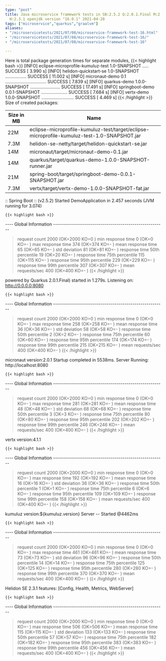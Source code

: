 ```yaml
---
type: "post"
title: Java microservice framework tests in SB:2.5.2 Q:2.0.1.Final M:2.5.7 V:4.1.1
  H:2.3.1 openjdk version "16.0.1" 2021-04-20
tags: ["microservice","quarkus","graalvm"]
aliases:
- "/microservicetests/2021/07/08/microservice-framework-test-16.html"
- "/microservicetests/2021/07/08/microservice-framework-test-16/"
- "/microservicetests/2021/07/08/microservice-framework-test-16"

---
```

 
Here is total package generation times for separate modules,
{{< highlight bash >}}
[INFO] eclipse-microprofile-kumuluz-test 1.0-SNAPSHOT ..... SUCCESS [  3.990 s]
[INFO] helidon-quickstart-se 1.0-SNAPSHOT ................. SUCCESS [ 11.002 s]
[INFO] micronaut-demo 0.1 ................................. SUCCESS [  7.839 s]
[INFO] quarkus-demo 1.0.0-SNAPSHOT ........................ SUCCESS [ 17.491 s]
[INFO] springboot-demo 0.0.1-SNAPSHOT ..................... SUCCESS [  7.684 s]
[INFO] vertx-demo 1.0.0-SNAPSHOT .......................... SUCCESS [  4.469 s]
{{< /highlight >}}
Size of created packages:

| Size in MB |  Name |
|------------|-------|
| 22M | eclipse-microprofile-kumuluz-test/target/eclipse-microprofile-kumuluz-test-1.0-SNAPSHOT.jar |
| 7.3M | helidon-se-netty/target/helidon-quickstart-se.jar |
| 14M | micronaut/target/micronaut-demo-0.1.jar |
| 14M | quarkus/target/quarkus-demo-1.0.0-SNAPSHOT-runner.jar |
| 21M | spring-boot/target/springboot-demo-0.0.1-SNAPSHOT.jar |
| 7.3M | vertx/target/vertx-demo-1.0.0-SNAPSHOT-fat.jar |


:: Spring Boot :: (v2.5.2) Started DemoApplication in 2.457 seconds (JVM running for 3.074)

    {{< highlight bash >}}
---- Global Information --------------------------------------------------------
> request count                                       2000 (OK=2000   KO=0     )
> min response time                                      0 (OK=0      KO=-     )
> max response time                                    374 (OK=374    KO=-     )
> mean response time                                    65 (OK=65     KO=-     )
> std deviation                                         81 (OK=81     KO=-     )
> response time 50th percentile                         19 (OK=20     KO=-     )
> response time 75th percentile                        115 (OK=115    KO=-     )
> response time 95th percentile                        229 (OK=229    KO=-     )
> response time 99th percentile                        307 (OK=307    KO=-     )
> mean requests/sec                                    400 (OK=400    KO=-     )
{{< /highlight >}}

powered by Quarkus 2.0.1.Final) started in 1.279s. Listening on: http://0.0.0.0:8080

    {{< highlight bash >}}
---- Global Information --------------------------------------------------------
> request count                                       2000 (OK=2000   KO=0     )
> min response time                                      0 (OK=0      KO=-     )
> max response time                                    258 (OK=258    KO=-     )
> mean response time                                    36 (OK=36     KO=-     )
> std deviation                                         58 (OK=58     KO=-     )
> response time 50th percentile                          2 (OK=2      KO=-     )
> response time 75th percentile                         60 (OK=60     KO=-     )
> response time 95th percentile                        174 (OK=174    KO=-     )
> response time 99th percentile                        215 (OK=215    KO=-     )
> mean requests/sec                                    400 (OK=400    KO=-     )
{{< /highlight >}}

micronaut version:2.0.1 Startup completed in 5538ms. Server Running: http://localhost:8080

    {{< highlight bash >}}
---- Global Information --------------------------------------------------------
> request count                                       2000 (OK=2000   KO=0     )
> min response time                                      0 (OK=0      KO=-     )
> max response time                                    281 (OK=281    KO=-     )
> mean response time                                    48 (OK=48     KO=-     )
> std deviation                                         68 (OK=68     KO=-     )
> response time 50th percentile                          3 (OK=3      KO=-     )
> response time 75th percentile                         80 (OK=80     KO=-     )
> response time 95th percentile                        202 (OK=202    KO=-     )
> response time 99th percentile                        246 (OK=246    KO=-     )
> mean requests/sec                                    400 (OK=400    KO=-     )
{{< /highlight >}}

vertx version:4.1.1

    {{< highlight bash >}}
---- Global Information --------------------------------------------------------
> request count                                       2000 (OK=2000   KO=0     )
> min response time                                      0 (OK=0      KO=-     )
> max response time                                    192 (OK=192    KO=-     )
> mean response time                                    16 (OK=16     KO=-     )
> std deviation                                         36 (OK=36     KO=-     )
> response time 50th percentile                          1 (OK=1      KO=-     )
> response time 75th percentile                          6 (OK=6      KO=-     )
> response time 95th percentile                        109 (OK=109    KO=-     )
> response time 99th percentile                        158 (OK=158    KO=-     )
> mean requests/sec                                    400 (OK=400    KO=-     )
{{< /highlight >}}

kumuluz version:${kumuluz.version} Server -- Started @4462ms

    {{< highlight bash >}}
---- Global Information --------------------------------------------------------
> request count                                       2000 (OK=2000   KO=0     )
> min response time                                      0 (OK=0      KO=-     )
> max response time                                    461 (OK=461    KO=-     )
> mean response time                                    73 (OK=73     KO=-     )
> std deviation                                         96 (OK=96     KO=-     )
> response time 50th percentile                         14 (OK=14     KO=-     )
> response time 75th percentile                        125 (OK=125    KO=-     )
> response time 95th percentile                        280 (OK=280    KO=-     )
> response time 99th percentile                        370 (OK=370    KO=-     )
> mean requests/sec                                    400 (OK=400    KO=-     )
{{< /highlight >}}

Helidon SE 2.3.1 features: [Config, Health, Metrics, WebServer]

    {{< highlight bash >}}
---- Global Information --------------------------------------------------------
> request count                                       2000 (OK=2000   KO=0     )
> min response time                                      0 (OK=0      KO=-     )
> max response time                                    506 (OK=506    KO=-     )
> mean response time                                   115 (OK=115    KO=-     )
> std deviation                                        133 (OK=133    KO=-     )
> response time 50th percentile                         57 (OK=57     KO=-     )
> response time 75th percentile                        182 (OK=182    KO=-     )
> response time 95th percentile                        383 (OK=383    KO=-     )
> response time 99th percentile                        456 (OK=456    KO=-     )
> mean requests/sec                                    400 (OK=400    KO=-     )
{{< /highlight >}}